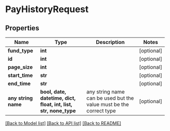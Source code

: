 # PayHistoryRequest


## Properties
Name | Type | Description | Notes
------------ | ------------- | ------------- | -------------
**fund_type** | **int** |  | [optional] 
**id** | **int** |  | [optional] 
**page_size** | **int** |  | [optional] 
**start_time** | **str** |  | [optional] 
**end_time** | **str** |  | [optional] 
**any string name** | **bool, date, datetime, dict, float, int, list, str, none_type** | any string name can be used but the value must be the correct type | [optional]

[[Back to Model list]](../README.md#documentation-for-models) [[Back to API list]](../README.md#documentation-for-api-endpoints) [[Back to README]](../README.md)


